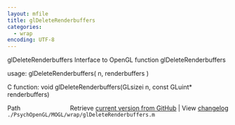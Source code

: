 ```yaml
---
layout: mfile
title: glDeleteRenderbuffers
categories:
  - wrap
encoding: UTF-8
---
```


glDeleteRenderbuffers  Interface to OpenGL function glDeleteRenderbuffers

usage:  glDeleteRenderbuffers( n, renderbuffers )

C function:  void glDeleteRenderbuffers(GLsizei n, const GLuint\* renderbuffers)


<div class="code_header" style="text-align:right;">
  <span style="float:left;">Path&nbsp;&nbsp;</span> <span class="counter">Retrieve <a href=
  "https://raw.github.com/Psychtoolbox-3/Psychtoolbox-3/beta/./PsychOpenGL/MOGL/wrap/glDeleteRenderbuffers.m">current version from GitHub</a> | View <a href=
  "https://github.com/Psychtoolbox-3/Psychtoolbox-3/commits/beta/./PsychOpenGL/MOGL/wrap/glDeleteRenderbuffers.m">changelog</a></span>
</div>
<div class="code">
  <code>./PsychOpenGL/MOGL/wrap/glDeleteRenderbuffers.m</code>
</div>
